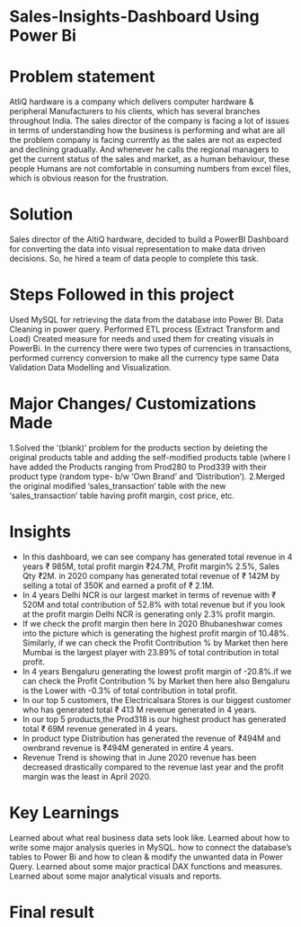 # Sales-Insights-Dashboard Using Power Bi

# Problem statement
AtliQ hardware is a company which delivers computer hardware & peripheral Manufacturers to his clients, which has several branches throughout India. The sales director of the company is facing a lot of issues in terms of understanding how the business is performing and what are all the problem company is facing currently as the sales are not as expected and declining gradually. And whenever he calls the regional managers to get the current status of the sales and market, as a human behaviour, these people Humans are not comfortable in consuming numbers from excel files, which is obvious reason for the frustration.

# Solution
Sales director of the AltiQ hardware, decided to build a PowerBI Dashboard for converting the data into visual representation to make data driven decisions. So, he hired a team of data people to complete this task.

# Steps Followed in this project

Used MySQL for retrieving the data from the database into Power BI.
Data Cleaning in power query.
Performed ETL process (Extract Transform and Load)
Created measure for needs and used them for creating visuals in PowerBi.
In the currency there were two types of currencies in transactions, performed currency conversion to make all the currency type same
Data Validation
Data Modelling and Visualization.

# Major Changes/ Customizations Made

1.Solved the ‘(blank)’ problem for the products section by deleting the original products table and adding the self-modified products table (where I have added the Products ranging from Prod280 to Prod339 with their product type (random type- b/w ‘Own Brand’ and ‘Distribution’). 2.Merged the original modified ‘sales_transaction’ table with the new ‘sales_transaction’ table having profit margin, cost price, etc.

# Insights

* In this dashboard, we can see company has generated total revenue in 4 years ₹ 985M, total profit margin ₹24.7M, Profit margin% 2.5%, Sales Qty ₹2M. in 2020 company has generated total revenue of ₹ 142M by selling a total of 350K and earned a profit of ₹ 2.1M.
* In 4 years Delhi NCR is our largest market in terms of revenue with ₹ 520M and total contribution of 52.8% with total revenue but if you look at the profit margin Delhi NCR is generating only 2.3% profit margin.
* If we check the profit margin then here In 2020 Bhubaneshwar comes into the picture which is generating the highest profit margin of 10.48%. Similarly, if we can check the Profit Contribution % by Market then here Mumbai is the largest player with 23.89% of total contribution in total profit.
 * In 4 years Bengaluru generating the lowest profit margin of -20.8%.if we can check the Profit Contribution % by Market then here also Bengaluru is the Lower with -0.3% of total contribution in total profit.
* In our top 5 customers, the Electricalsara Stores is our biggest customer who has generated total ₹ 413 M revenue generated in 4 years.
* In our top 5 products,the Prod318 is our highest product has generated total ₹ 69M revenue generated in 4 years.
* In product type Distribution has generated the revenue of ₹494M and ownbrand revenue is ₹494M generated in entire 4 years.
* Revenue Trend is showing that in June 2020 revenue has been decreased drastically compared to the revenue last year and the profit margin was the least in April     2020.

# Key Learnings

Learned about what real business data sets look like.
Learned about how to write some major analysis queries in MySQL.
how to connect the database’s tables to Power Bi and how to clean & modify the unwanted data in Power Query.
Learned about some major practical DAX functions and measures.
Learned about some major analytical visuals and reports.
 # Final result
 


